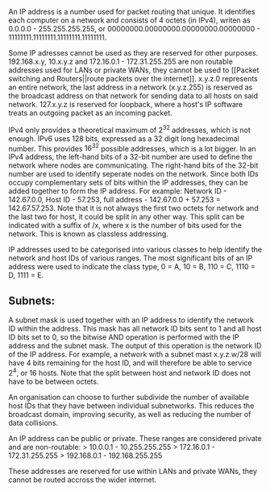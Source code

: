 An IP address is a number used for packet routing that unique. It identifies each computer on a network and consists of 4 octets (in IPv4), writen as 0.0.0.0 - 255.255.255.255, or 00000000.00000000.00000000.00000000 - 11111111.11111111.11111111.11111111.

Some IP adresses cannot be used as they are reserved for other purposes. 192.168.x.y, 10.x.y.z and 172.16.0.1 - 172.31.255.255 are non routable addresses used for LANs or private WANs, they cannot be used to [[Packet switching and Routers||route packets over the internet]]. x.y.z.0 represents an entire network, the last address in a network (x.y.z.255) is reserved as the broadcast address on that network for sending data to all hosts on said network. 127.x.y.z is reserved for loopback, where a host's IP software treats an outgoing packet as an incoming packet.

IPv4 only provides a theoretical maximum of $2^{32}$ addresses, which is not enough. IPv6 uses 128 bits, expressed as a 32 digit long hexadecimal number. This provides $16^{32}$ possible addresses, which is a lot bigger. In an IPv4 address, the left-hand bits of a 32-bit number are used to define the network where nodes are communicating. The right-hand bits of the 32-bit number are used to identify seperate nodes on the network. Since both IDs occupy complementary sets of bits within the IP addresses, they can be added together to form the IP address. For example: Network ID - 142.67.0.0, Host ID - 57.253, full address - 142.67.0.0 + 57.253 = 142.67.57.253. Note that it is not always the first two octets for network and the last two for host, it could be split in any other way. This split can be indicated with a suffix of /x, where x is the number of bits used for the network.  This is known as classless addressing.

IP addresses used to be categorised into various classes to help identify the network and host IDs of various ranges. The most significant bits of an IP address were used to indicate the class type, 0 = A, 10 = B, 110 = C, 1110 = D, 1111 = E. 

## Subnets:

A subnet mask is used together with an IP address to identify the network ID within the address. This mask has all network ID bits sent to 1 and all host ID bits set to 0, so the bitwise AND operation is performed with the IP address and the subnet mask. The output of this operation is the network ID of the IP address. For example, a network with a subnet mast x.y.z.w/28 will have 4 bits remaining for the host ID, and will therefore be able to service $2^{4}$, or 16 hosts. Note that the split between host and network ID does not have to be between octets.

An organisation can choose to further subdivide the number of available host IDs that they have between individual subnetworks. This reduces the broadcast domain, improving security, as well as reducing the number of data collisions.

An IP address can be public or private. These ranges are considered private and are non-routable:
\> 10.0.0.1 - 10.255.255.255
\> 172.16.0.1 - 172.31.255.255
\> 192.168.0.1 - 192.168.255.255

These addresses are reserved for use within LANs and private WANs, they cannot be routed accross the wider internet.

